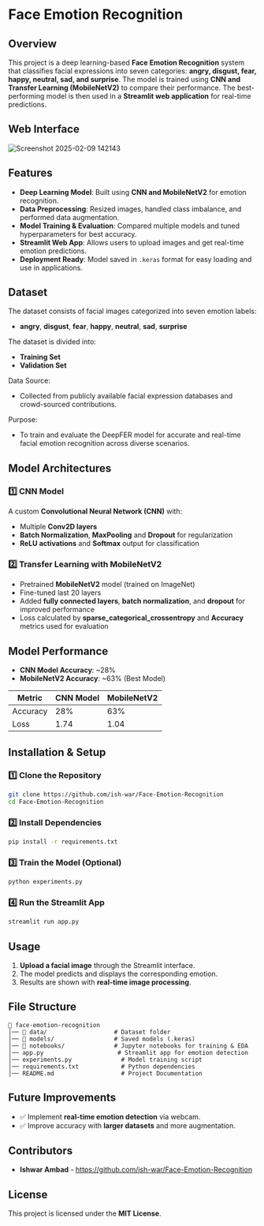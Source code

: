 # Face Emotion Recognition

## Overview
This project is a deep learning-based **Face Emotion Recognition** system that classifies facial expressions into seven categories: **angry, disgust, fear, happy, neutral, sad, and surprise**. The model is trained using **CNN and Transfer Learning (MobileNetV2)** to compare their performance. The best-performing model is then used in a **Streamlit web application** for real-time predictions.

## Web Interface 
![Screenshot 2025-02-09 142143](https://github.com/user-attachments/assets/b1284725-82d8-484b-8f65-028b7ef7b321)


## Features
- **Deep Learning Model**: Built using **CNN and MobileNetV2** for emotion recognition.
- **Data Preprocessing**: Resized images, handled class imbalance, and performed data augmentation.
- **Model Training & Evaluation**: Compared multiple models and tuned hyperparameters for best accuracy.
- **Streamlit Web App**: Allows users to upload images and get real-time emotion predictions.
- **Deployment Ready**: Model saved in `.keras` format for easy loading and use in applications.

## Dataset
The dataset consists of facial images categorized into seven emotion labels:
- **angry**, **disgust**, **fear**, **happy**, **neutral**, **sad**, **surprise**

The dataset is divided into:
- **Training Set**
- **Validation Set**

Data Source:
- Collected from publicly available facial expression databases and crowd-sourced contributions.

Purpose:
- To train and evaluate the DeepFER model for accurate and real-time facial emotion recognition across diverse scenarios.

## Model Architectures
### 1️⃣ **CNN Model**
A custom **Convolutional Neural Network (CNN)** with:
- Multiple **Conv2D layers**
- **Batch Normalization**, **MaxPooling** and **Dropout** for regularization
- **ReLU activations** and **Softmax** output for classification

### 2️⃣ **Transfer Learning with MobileNetV2**
- Pretrained **MobileNetV2** model (trained on ImageNet)
- Fine-tuned last 20 layers
- Added **fully connected layers**, **batch normalization**, and **dropout** for improved performance
- Loss calculated by **sparse_categorical_crossentropy** and **Accuracy** metrics used for evaluation 

## Model Performance
- **CNN Model Accuracy**: ~28%
- **MobileNetV2 Accuracy**: ~63% (Best Model)

| Metric      | CNN Model | MobileNetV2 |
|------------|-----------|--------------|
| Accuracy   | 28%       | 63%          |
| Loss       | 1.74      | 1.04         |

## Installation & Setup
### 1️⃣ Clone the Repository
```sh
git clone https://github.com/ish-war/Face-Emotion-Recognition
cd Face-Emotion-Recognition
```

### 2️⃣ Install Dependencies
```sh
pip install -r requirements.txt
```

### 3️⃣ Train the Model (Optional)
```sh
python experiments.py
```

### 4️⃣ Run the Streamlit App
```sh
streamlit run app.py
```

## Usage
1. **Upload a facial image** through the Streamlit interface.
2. The model predicts and displays the corresponding emotion.
3. Results are shown with **real-time image processing**.

## File Structure
```
📂 face-emotion-recognition
│── 📂 data/                   # Dataset folder
│── 📂 models/                 # Saved models (.keras)
│── 📂 notebooks/              # Jupyter notebooks for training & EDA
│── app.py                     # Streamlit app for emotion detection
│── experiments.py              # Model training script
│── requirements.txt            # Python dependencies
│── README.md                   # Project Documentation
```

## Future Improvements
- ✅ Implement **real-time emotion detection** via webcam.
- ✅ Improve accuracy with **larger datasets** and more augmentation.
  
## Contributors
- **Ishwar Ambad** - https://github.com/ish-war/Face-Emotion-Recognition

## License
This project is licensed under the **MIT License**.

